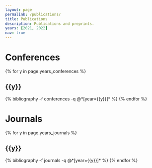 ```yaml
---
layout: page
permalink: /publications/
title: Publications
description: Publications and preprints.
years: [2021, 2022]
nav: true
---
```

<!-- _pages/publications.md -->
<div class="publications">

<h1>Conferences</h1>
{% for y in page.years_conferences %}
  <h2 class="year">{{y}}</h2>
  {% bibliography -f conferences -q @*[year={{y}}]* %}
{% endfor %}

<h1>Journals</h1>
{% for y in page.years_journals %}
  <h2 class="year">{{y}}</h2>
  {% bibliography -f journals -q @*[year={{y}}]* %}
{% endfor %}
</div>

